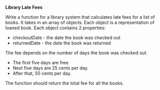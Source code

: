 **Library Late Fees**

Write a function for a library system that calculates late fees for a list of books. It takes in an array of objects. Each object is a representation of loaned book. Each object contains 2 properties:

- checkoutDate - the date the book was checked out
- returnedDate - the date the book was returned

The fee depends on the number of days the book was checked out.

- The first five days are free.
- Next five days are 25 cents per day.
- After that, 50 cents per day.

The function should return the total fee for all the books.
